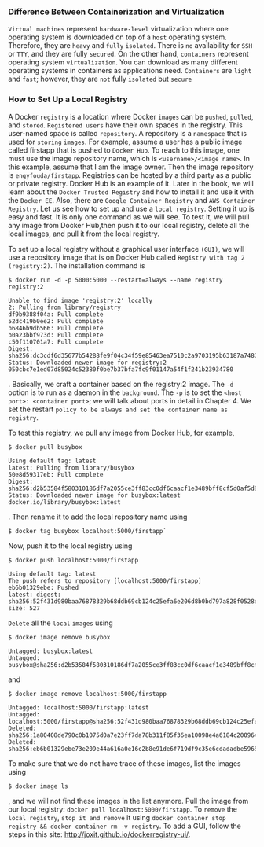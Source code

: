 ### Difference Between Containerization and Virtualization

`Virtual machines` represent `hardware-level` virtualization where one operating system
is downloaded on top of a `host` operating system. Therefore, they are `heavy` and `fully`
`isolated`. There is `no` availability for `SSH` or `TTY`, and they are fully `secured`.
On the other hand, `containers` represent operating system `virtualization`. You can
download as many different operating systems in containers as applications need.
`Containers` are `light` and `fast`; however, they are `not` fully `isolated` but `secure`

### How to Set Up a Local Registry

A Docker `registry` is a location where Docker `images` can be `pushed`, `pulled`, and
`stored`. `Registered users` have their own spaces in the registry. This user-named space
is called `repository`. A repository is a `namespace` that is used for `storing` `images`. For
example, assume a user has a public image called firstapp that is pushed to `Docker Hub`. To reach to this image, one must use the image repository name, which is
`<username>/<image name>`. In this example, assume that I am the image owner. Then
the image repository is `engyfouda/firstapp`.
Registries can be hosted by a third party as a public or private registry. Docker Hub is
an example of it. Later in the book, we will learn about the `Docker Trusted Registry` and
how to install it and use it with the `Docker EE`. Also, there are `Google Container Registry`
and `AWS Container Registry`.
Let us see how to set up and use a `local registry`. Setting it up is easy and fast. It is
only one command as we will see. To test it, we will pull any image from Docker Hub,then push it to our local registry, delete all the local images, and pull it from the local
registry.

To set up a local registry without a graphical user interface `(GUI)`, we will use a
repository image that is on Docker Hub called `Registry with tag 2 (registry:2)`. The
installation command is
```shell
$ docker run -d -p 5000:5000 --restart=always --name registry registry:2

Unable to find image 'registry:2' locally
2: Pulling from library/registry
df9b9388f04a: Pull complete
52dc419b0ee2: Pull complete
b6846b9db566: Pull complete
b0a23bbf973d: Pull complete
c50f110701a7: Pull complete
Digest: sha256:dc3cdf6d35677b54288fe9f04c34f59e85463ea7510c2a9703195b63187a7487
Status: Downloaded newer image for registry:2
050cbc7e1ed07d85024c52380f0be7b37bfa7fc9f01147a54f1f241b23934780
```

. Basically, we craft a container based on the registry:2 image.
The `-d` option is to run as a daemon in the `background`. The `-p` is to set the `<host port>: <container port>`; we will talk about ports in detail in Chapter 4. We set the restart
`policy to be always and set the container name as registry`.

To test this registry, we pull any image from Docker Hub, for example, 
```shell
$ docker pull busybox

Using default tag: latest
latest: Pulling from library/busybox
50e8d59317eb: Pull complete
Digest: sha256:d2b53584f580310186df7a2055ce3ff83cc0df6caacf1e3489bff8cf5d0af5d8
Status: Downloaded newer image for busybox:latest
docker.io/library/busybox:latest
```
. Then rename it to add the local repository name using 
```shell
$ docker tag busybox localhost:5000/firstapp`
```
Now, push it to the local registry using 

```shell 
$ docker push localhost:5000/firstapp

Using default tag: latest
The push refers to repository [localhost:5000/firstapp]
eb6b01329ebe: Pushed
latest: digest: sha256:52f431d980baa76878329b68ddb69cb124c25efa6e206d8b0bd797a828f0528e size: 527   
```


`Delete` all the `local` `images` using 
```shell
$ docker image remove busybox

Untagged: busybox:latest
Untagged: busybox@sha256:d2b53584f580310186df7a2055ce3ff83cc0df6caacf1e3489bff8cf5d0af5d8
```
and 

```shell
$ docker image remove localhost:5000/firstapp

Untagged: localhost:5000/firstapp:latest
Untagged: localhost:5000/firstapp@sha256:52f431d980baa76878329b68ddb69cb124c25efa6e206d8b0bd797a828f0528e
Deleted: sha256:1a80408de790c0b1075d0a7e23ff7da78b311f85f36ea10098e4a6184c200964
Deleted: sha256:eb6b01329ebe73e209e44a616a0e16c2b8e91de6f719df9c35e6cdadadbe5965

```
To make sure that we
do not have trace of these images, list the images using 
```shell
$ docker image ls
```
, and we will
not find these images in the list anymore. Pull the image from our local registry: `docker pull localhost:5000/firstapp`.
To `remove` the `local registry`, `stop it and remove` it using `docker container stop registry && docker container rm -v registry`.
To add a GUI, follow the steps in this site: http://joxit.github.io/dockerregistry-ui/.
